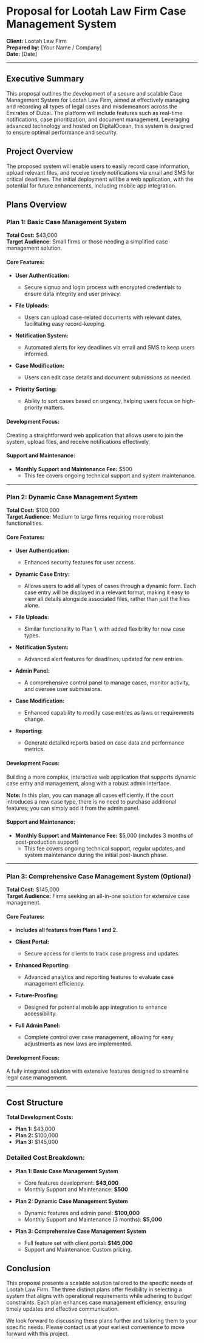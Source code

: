 # Proposal for Lootah Law Firm Case Management System

**Client:** Lootah Law Firm  
**Prepared by:** [Your Name / Company]  
**Date:** [Date]

---

## Executive Summary
This proposal outlines the development of a secure and scalable Case Management System for Lootah Law Firm, aimed at effectively managing and recording all types of legal cases and misdemeanors across the Emirates of Dubai. The platform will include features such as real-time notifications, case prioritization, and document management. Leveraging advanced technology and hosted on DigitalOcean, this system is designed to ensure optimal performance and security.

## Project Overview
The proposed system will enable users to easily record case information, upload relevant files, and receive timely notifications via email and SMS for critical deadlines. The initial deployment will be a web application, with the potential for future enhancements, including mobile app integration.

## Plans Overview

### Plan 1: Basic Case Management System
**Total Cost:** $43,000  
**Target Audience:** Small firms or those needing a simplified case management solution.

#### Core Features:
- **User Authentication:** 
  - Secure signup and login process with encrypted credentials to ensure data integrity and user privacy.
  
- **File Uploads:** 
  - Users can upload case-related documents with relevant dates, facilitating easy record-keeping.

- **Notification System:** 
  - Automated alerts for key deadlines via email and SMS to keep users informed.

- **Case Modification:** 
  - Users can edit case details and document submissions as needed.

- **Priority Sorting:** 
  - Ability to sort cases based on urgency, helping users focus on high-priority matters.

#### Development Focus:
Creating a straightforward web application that allows users to join the system, upload files, and receive notifications effectively.

#### Support and Maintenance:
- **Monthly Support and Maintenance Fee:** $500  
  - This fee covers ongoing technical support and system maintenance. 

---

### Plan 2: Dynamic Case Management System
**Total Cost:** $100,000  
**Target Audience:** Medium to large firms requiring more robust functionalities.

#### Core Features:
- **User Authentication:** 
  - Enhanced security features for user access.

- **Dynamic Case Entry:**
  - Allows users to add all types of cases through a dynamic form. Each case entry will be displayed in a relevant format, making it easy to view all details alongside associated files, rather than just the files alone.

- **File Uploads:** 
  - Similar functionality to Plan 1, with added flexibility for new case types.

- **Notification System:** 
  - Advanced alert features for deadlines, updated for new entries.

- **Admin Panel:** 
  - A comprehensive control panel to manage cases, monitor activity, and oversee user submissions.

- **Case Modification:** 
  - Enhanced capability to modify case entries as laws or requirements change.

- **Reporting:** 
  - Generate detailed reports based on case data and performance metrics.

#### Development Focus:
Building a more complex, interactive web application that supports dynamic case entry and management, along with a robust admin interface.

**Note:** In this plan, you can manage all cases efficiently. If the court introduces a new case type, there is no need to purchase additional features; you can simply add it from the admin panel.

#### Support and Maintenance:
- **Monthly Support and Maintenance Fee:** $5,000 (includes 3 months of post-production support)  
  - This fee covers ongoing technical support, regular updates, and system maintenance during the initial post-launch phase.

---

### Plan 3: Comprehensive Case Management System (Optional)
**Total Cost:** $145,000  
**Target Audience:** Firms seeking an all-in-one solution for extensive case management.

#### Core Features:
- **Includes all features from Plans 1 and 2.**
  
- **Client Portal:** 
  - Secure access for clients to track case progress and updates.

- **Enhanced Reporting:** 
  - Advanced analytics and reporting features to evaluate case management efficiency.

- **Future-Proofing:** 
  - Designed for potential mobile app integration to enhance accessibility.

- **Full Admin Panel:** 
  - Complete control over case management, allowing for easy adjustments as new laws are implemented.

#### Development Focus:
A fully integrated solution with extensive features designed to streamline legal case management.

---

## Cost Structure
**Total Development Costs:**
- **Plan 1:** $43,000
- **Plan 2:** $100,000
- **Plan 3:** $145,000

### Detailed Cost Breakdown:
- **Plan 1: Basic Case Management System**
  - Core features development: **$43,000**
  - Monthly Support and Maintenance: **$500**

- **Plan 2: Dynamic Case Management System**
  - Dynamic features and admin panel: **$100,000**
  - Monthly Support and Maintenance (3 months): **$5,000**

- **Plan 3: Comprehensive Case Management System**
  - Full feature set with client portal: **$145,000**
  - Support and Maintenance: Custom pricing.

## Conclusion
This proposal presents a scalable solution tailored to the specific needs of Lootah Law Firm. The three distinct plans offer flexibility in selecting a system that aligns with operational requirements while adhering to budget constraints. Each plan enhances case management efficiency, ensuring timely updates and effective communication.

We look forward to discussing these plans further and tailoring them to your specific needs. Please contact us at your earliest convenience to move forward with this project.
